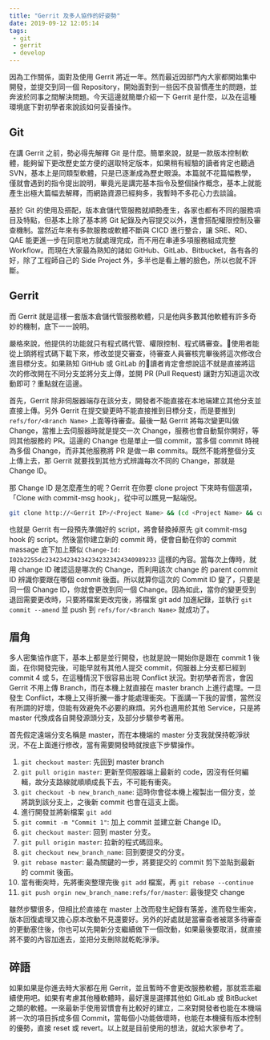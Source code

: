 ```yaml
---
title: "Gerrit 及多人協作的好姿勢"
date: 2019-09-12 12:05:14
tags:
 - git
 - gerrit
 - develop
---
```

因為工作關係，面對及使用 Gerrit 將近一年。然而最近因部門內大家都開始集中開發，並提交到同一個 Repository，開始面對到一些因不良習慣產生的問題，並奔波於同事之間解決問題。今天這邊就簡單介紹一下 Gerrit 是什麼，以及在這種環境底下對初學者來說該如何妥善操作。<!--more-->

## Git
在講 Gerrit 之前，勢必得先解釋 Git 是什麼。簡單來說，就是一款版本控制軟體，能夠留下更改歷史並方便的選取特定版本，如果稍有經驗的讀者肯定也聽過 SVN，基本上是同類型軟體，只是已逐漸成為歷史眼淚。本篇就不花篇幅教學，僅就會遇到的指令提出說明，畢竟光是講完基本指令及整個操作概念，基本上就能產生出極大篇幅去解釋，而網路資源已經夠多，我暫時不多花心力去談論。

基於 Git 的使用及搭配，版本倉儲代管服務就順勢產生，各家也都有不同的服務項目及特點，但基本上除了基本將 Git 紀錄及內容提交以外，還會搭配權限控制及審查機制。當然近年來有多款服務或軟體不斷與 CICD 進行整合，讓 SRE、RD、QAE 能更進一步在同意地方就處理完成，而不用在串連多項服務組成完整 Workflow。而現在大家最為熟知的諸如 GitHub、GitLab、Bitbucket，各有各的好，除了工程師自己的 Side Project 外，多半也是看上層的臉色，所以也就不評斷。

## Gerrit
而 Gerrit 就是這樣一套版本倉儲代管服務軟體，只是他與多數其他軟體有許多奇妙的機制，底下一一說明。

嚴格來說，他提供的功能就只有程式碼代管、權限控制、程式碼審查。使用者能從上頭將程式碼下載下來，修改並提交審查，待審查人員審核完畢後將這次修改合進目標分支。如果熟知 GitHub 或 GitLab 的讀者肯定會想說這不就是直接將這次的修改開在不同分支並將分支上傳，並開 PR (Pull Request) 讓對方知道這次改動即可？重點就在這邊。

首先，Gerrit 除非伺服器端存在該分支，開發者不能直接在本地端建立其他分支並直接上傳。另外 Gerrit 在提交變更時不能直接推到目標分支，而是要推到 `refs/for/<Branch Name>` 上面等待審查。最後一點 Gerrit 將每次變更叫做 Change，當推上去伺服器時就是提交一次 Change，服務也會自動幫你開好，等同其他服務的 PR。這邊的 Change 也是單止一個 commit，當多個 commit 時視為多個 Change，而非其他服務將 PR 是做一串 commits。既然不能將整個分支上傳上去，那 Gerrit 就要找到其他方式辨識每次不同的 Change，那就是 Change ID。

那 Change ID 是怎麼產生的呢？Gerrit 在你要 clone project 下來時有個選項，「Clone with commit-msg hook」，從中可以瞧見一點端倪。

```sh
git clone http://<Gerrit IP>/<Project Name> && (cd <Project Name> && curl -kLo `git rev-parse --git-dir`/hooks/commit-msg http://<Gerrit IP>/tools/hooks/commit-msg; chmod +x `git rev-parse --git-dir`/hooks/commit-msg)
```

也就是 Gerrit 有一段預先準備好的 script，將會替換掉原先 git commit-msg hook 的 script。然後當你建立新的 commit 時，便會自動在你的 commit massage 底下加上類似 `Change-Id: I02b2255dc2342342342342342323424340989233` 這樣的內容。當每次上傳時，就用 change ID 確認這是哪次的 Change，而利用該次 change 的 parent commit ID 辨識你要跟在哪個 commit 後面。所以就算你這次的 Commit ID 變了，只要是同一個 Change ID，你就會更改到同一個 Change。因為如此，當你的變更受到退回需要更改時，只要將檔案更改完後，將檔案 git add 加進紀錄，並執行 `git commit --amend` 並 push 到 `refs/for/<Branch Name>` 就成功了。

## 眉角
多人密集協作底下，基本上都是並行開發，也就是說一開始你是跟在 commit 1 後面，在你開發完後，可能早就有其他人提交 commit，伺服器上分支都已經到 commit 4 或 5，在這種情況下很容易出現 Conflict 狀況。對初學者而言，會因 Gerrit 不用上傳 Branch，而在本機上就直接在 master branch 上進行處理。一旦發生 Conflict，本機上又得折騰一番才能處理衝突。下面講一下我的習慣，當然沒有所謂的好壞，但能有效避免不必要的麻煩。另外也適用於其他 Service，只是將 master 代換成各自開發源頭分支，及部分步驟參考著用。

首先假定遠端分支名稱是 master，而在本機端的 master 分支我就保持乾淨狀況，不在上面進行修改，當有需要開發時就按底下步驟操作。
1. `git checkout master`: 先回到 master branch
2. `git pull origin master`: 更新至伺服器端上最新的 code，因沒有任何編輯，故分支路線就順順成長下去，不可能有衝突。
3. `git checkout -b new_branch_name`: 這時你會從本機上複製出一個分支，並將跳到該分支上，之後新 commit 也會在這支上面。
4. 進行開發並將新檔案 `git add`
5. `git commit -m "Commit 1"`: 加上 commit 並建立新 Change ID。
6. `git checkout master`: 回到 master 分支。
7. `git pull origin master`: 拉新的程式碼回來。
8. `git checkout new_branch_name`: 回到要提交的分支。
9. `git rebase master`: 最為關鍵的一步，將要提交的 commit 剪下並貼到最新的 commit 後面。
10. 當有衝突時，先將衝突整理完後 `git add` 檔案，再 `git rebase --continue`
11. `git push orgin new_branch_name:refs/for/master`: 最後提交 change

雖然步驟很多，但相比於直接在 master 上改而發生紀錄有落差，進而發生衝突，版本回復處理又擔心原本改動不見還要好。另外的好處就是當審查者被眾多待審查的更動塞住後，你也可以先開新分支繼續做下一個改動，如果最後要取消，就直接將不要的內容加進去，並把分支刪除就乾乾淨淨。

## 碎語
如果如果是你進去時大家都在用 Gerrit，並且暫時不會更改服務軟體，那就乖乖繼續使用吧。如果有考慮其他種軟體時，最好還是選擇其他如 GitLab 或 BitBucket 之類的軟體。一來最新手使用習慣會有比較好的建立，二來對開發者也能在本機端將一次的項目拆成多個 Commit，當每個小功能做壞時，也能在本機擁有版本控制的優勢，直接 reset 或 revert。以上就是目前使用的想法，就給大家參考了。